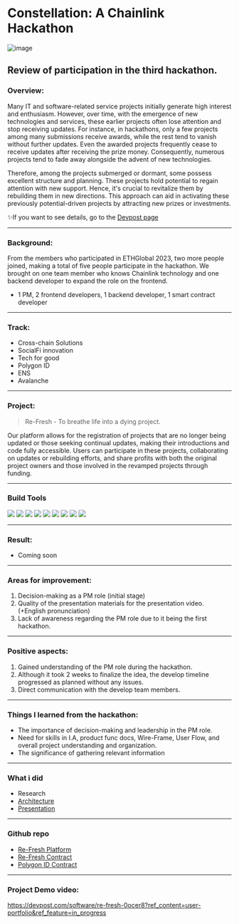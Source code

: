 # Constellation: A Chainlink Hackathon
![image](https://github.com/Joseph-hackathon/hackathon/assets/144579614/7a12da1e-f7b0-4270-b8b5-73b904977b86)

## Review of participation in the third hackathon.

### Overview:
Many IT and software-related service projects initially generate high interest and enthusiasm. However, over time, with the emergence of new technologies and services, these earlier projects often lose attention and stop receiving updates. For instance, in hackathons, only a few projects among many submissions receive awards, while the rest tend to vanish without further updates. Even the awarded projects frequently cease to receive updates after receiving the prize money. Consequently, numerous projects tend to fade away alongside the advent of new technologies.

Therefore, among the projects submerged or dormant, some possess excellent structure and planning. These projects hold potential to regain attention with new support. Hence, it's crucial to revitalize them by rebuilding them in new directions. This approach can aid in activating these previously potential-driven projects by attracting new prizes or investments.

✨If you want to see details, go to the [Devpost page](https://devpost.com/software/re-fresh-0ocer8)

---
### Background:
From the members who participated in ETHGlobal 2023, two more people joined, making a total of five people participate in the hackathon.
We brought on one team member who knows Chainlink technology and one backend developer to expand the role on the frontend.
- 1 PM, 2 frontend developers, 1 backend developer, 1 smart contract developer

---
### Track:
- Cross-chain Solutions
- SocialFi innovation
- Tech for good
- Polygon ID
- ENS
- Avalanche

---
### Project:
> Re-Fresh - To breathe life into a dying project.

Our platform allows for the registration of projects that are no longer being updated or those seeking continual updates, making their introductions and code fully accessible. Users can participate in these projects, collaborating on updates or rebuilding efforts, and share profits with both the original project owners and those involved in the revamped projects through funding.

---
### Build Tools
<img src="https://img.shields.io/badge/Typescript-3178C6?style=flat&logo=typescript&logoColor=white"/> <img src="https://img.shields.io/badge/Go-00ADD8?style=flat&logo=go&logoColor=white"/> <img src="https://img.shields.io/badge/JavaScript-F7DF1E?style=flat&logo=javascript&logoColor=white"/> <img src="https://img.shields.io/badge/Next.js-ffffff?style=flat&logo=nextdotjs&logoColor=black"/> <img src="https://img.shields.io/badge/React-61DAFB?style=flat&logo=react&logoColor=white"/> <img src="https://img.shields.io/badge/Solidity-363636?style=flat&logo=solidity&logoColor=white"/> <img src="https://img.shields.io/badge/Web3.js-F16822?style=flat&logo=web3dotjs&logoColor=white"/> <img src="https://img.shields.io/badge/Chainlink-375BD2?style=flat&logo=chainlink&logoColor=white"/> <img src="https://img.shields.io/badge/Polygon-7B3FE4?style=flat&logo=polygon&logoColor=white"/>

---
### Result:
- Coming soon

---
### Areas for improvement:
1) Decision-making as a PM role (initial stage)
2) Quality of the presentation materials for the presentation video. (+English pronunciation)
3) Lack of awareness regarding the PM role due to it being the first hackathon.

---
### Positive aspects:
1) Gained understanding of the PM role during the hackathon.
2) Although it took 2 weeks to finalize the idea, the develop timeline progressed as planned without any issues.
3) Direct communication with the develop team members.

---
### Things I learned from the hackathon:
- The importance of decision-making and leadership in the PM role.
- Need for skills in I.A, product func docs, Wire-Frame, User Flow, and overall project understanding and organization.
- The significance of gathering relevant information

---
### What i did
- Research
- [Architecture](https://www.figma.com/file/IXlLupEs7feIdchqNzIBVF/Presentation?type=design&node-id=18%3A2&mode=design&t=2m0iXdd1GjsOZjbc-1)
- [Presentation](https://youtu.be/pF-R-LahacM?si=ZbkgTPuKbPLRTkJq)

---
### Github repo
- [Re-Fresh Platform](https://github.com/orgs/hackathemy/repositories) 
- [Re-Fresh Contract](https://github.com/hackathemy/refresh-contract)
- [Polygon ID Contract](https://github.com/hackathemy/polygon-id)

---
### Project Demo video:
https://devpost.com/software/re-fresh-0ocer8?ref_content=user-portfolio&ref_feature=in_progress
